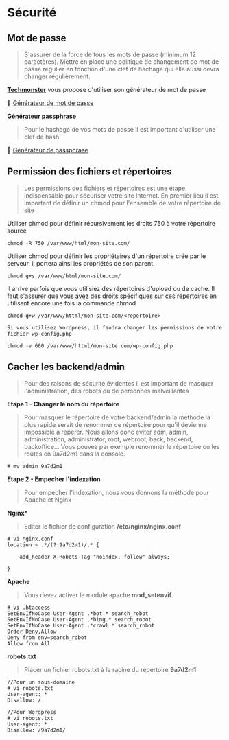 
# Sécurité

## Mot de passe

>S'assurer de la force de tous les mots de passe (minimum 12 caractères). Mettre en place une politique de changement de mot de passe régulier en fonction d'une clef de hachage qui elle aussi devra changer régulièrement.

[**Techmonster**](https://techmonster.info) vous propose d'utiliser son générateur de mot de passe

:link: [Générateur de mot de passe](https://techmonster.info/password-generator)


**Générateur passphrase**

> Pour le hashage de vos mots de passe il est important d'utiliser une clef de hash
> 
:link: [Générateur de passphrase](https://techmonster.info/passphrase-generator)


## Permission des fichiers et répertoires

>Les permissions des fichiers et répertoires est une étape indispensable pour sécuriser votre site Internet. En premier lieu il est important de définir un chmod pour l'ensemble de votre répertoire de site

Utiliser chmod pour définir récursivement les droits 750 à votre répertoire source

`chmod -R 750 /var/www/html/mon-site.com/`

Utiliser chmod pour définir les propriétaires d'un répertoire crée par le serveur, il portera ainsi les propriétés de son parent.

`chmod g+s /var/www/html/mon-site.com/`

Il arrive parfois que vous utilisiez des répertoires d'upload ou de cache. Il faut s'assurer que vous avez des droits spécifiques sur ces répertoires en utilisant encore une fois la commande chmod

`chmod g+w /var/www/httml/mon-site.com/<repertoire>`

````
Si vous utilisez Wordpress, il faudra changer les permissions de votre fichier wp-config.php
````

`chmod -v 660 /var/www/httml/mon-site.com/wp-config.php`


## Cacher les backend/admin
> Pour des raisons de sécurité évidentes il est important de masquer l'administration, des robots ou de personnes malveillantes

**Etape 1 - Changer le nom du répertoire**
> Pour masquer le répertoire de votre backend/admin la méthode la plus rapide serait de renommer ce répertoire pour qu'il devienne impossible à repérer. Nous allons donc éviter adm, admin, administration, administrator, root, webroot, back, backend, backoffice...
> Vous pouvez par exemple renommer le répertoire ou les routes en 9a7d2m1 dans la console.

`# mv admin 9a7d2m1`

**Etape 2 - Empecher l'indexation**
> Pour empecher l'indexation, nous vous donnons la méthode pour Apache et Nginx

**Nginx***
>Editer le fichier de configuration **/etc/nginx/nginx.conf**
```nginx
# vi nginx.conf
location ~ .*/(?:9a7d2m1)/.* {
    
    add_header X-Robots-Tag "noindex, follow" always;      

}
```

**Apache**
>Vous devez activer le module apache **mod_setenvif**.

```apacheconf
# vi .htaccess
SetEnvIfNoCase User-Agent .*bot.* search_robot
SetEnvIfNoCase User-Agent .*bing.* search_robot
SetEnvIfNoCase User-Agent .*crawl.* search_robot
Order Deny,Allow
Deny from env=search_robot
Allow from All
```

**robots.txt**
>Placer un fichier robots.txt à la racine du répertoire **9a7d2m1**

```robots
//Pour un sous-domaine
# vi robots.txt
User-agent: *
Disallow: /

//Pour Wordpress
# vi robots.txt
User-agent: *
Disallow: /9a7d2m1/
```
